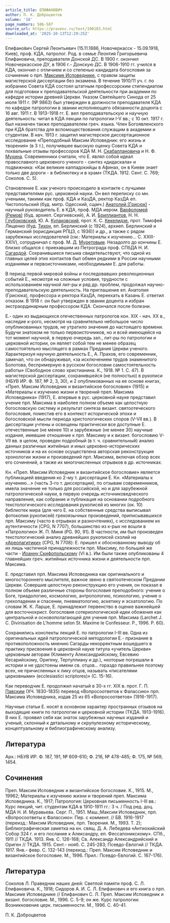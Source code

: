 ```yaml
---
article_title: ЕПИФАНОВИЧ
author: П. К. Доброцветов
volume: '18'
page_numbers: 586-587
source_url: https://pravenc.ru/text/190103.html
downloaded_at: '2025-10-13T12:29:25Z'
---
```


Епифано́вич Сергей Леонтьевич (15.11.1886, Новочеркасск - 15.09.1918, Киев), проф. КДА, патролог. Род. в семье Леонтия Григорьевича Епифановича, преподавателя Донской ДС. В 1900 г. окончил Новочеркасское ДУ, в 1906 г.- Донскую ДС. В 1906-1910 гг. учился в КДА, окончил с отличием и со степенью кандидата богословия за сочинение о прп. [Максиме Исповеднике](<https://pravenc.ru/text/Максиме Исповеднике.html>), с правом защиты магистерской диссертации без экзамена. В течение 1910/11 уч. г. по избранию Совета КДА состоял штатным профессорским стипендиатом для подготовки к преподавательской деятельности при академии по кафедре истории древней Церкви. Указом Святейшего Синода от 25 июля 1911 г. (№ 9863) был утвержден в должности преподавателя КДА по кафедре патрологии в звании исполняющего обязанности доцента с 16 авг. 1911 г. В 1913-1918 гг. Е. вел преподавательскую и научную деятельность: читал в КДА лекции по патрологии I-V вв.; с 10 окт. 1917 г. был назначен также преподавателем греч. языка. Член Богоявленского при КДА братства для вспомоществования служащим в академии и студентам. В нач. 1913 г. защитил магистерское диссертационное исследование «Преподобный Максим Исповедник: его жизнь и творения» (в 3 т.), получившее высокую оценку Совета КДА и похвальные отзывы профессоров КДА М. Н. [Скабаллановича](https://pravenc.ru/text/Скабаллановича.html) и Н. Ф. [Мухина](https://pravenc.ru/text/Мухина.html). Современники считали, что Е. являл собой идеал православного церковного ученого - синтез «дидаскала» и подвижника: «Как великие каппадокийцы в Афинах, он в Киеве знает только две дороги - в библиотеку и в храм» (ТКДА. 1912. Сент. С. 769; Соколов. С. 5).

Становление Е. как ученого происходило в контакте с лучшими представителями рус. церковной науки. Он вел переписку со мн. учеными, такими как проф. КДА и КазДА, ректор КазДА еп. Чистопольский (буд. митр. Одесский, сщмч.) [Анатолий (Грисюк)](<https://pravenc.ru/text/Анатолий (Грисюк).html>) - научный руководитель Е. в КДА, проф. МДА иером. [Варфоломей (Ремов)](<https://pravenc.ru/text/Варфоломей (Ремов).html>) (буд. архиеп. Сергиевский), А. И. [Бриллиантов](https://pravenc.ru/text/Бриллиантов.html), Н. Н. [Глубоковский](https://pravenc.ru/text/Глубоковский.html), Ю. А. [Кулаковский](https://pravenc.ru/text/Кулаковский.html), прот. К. С. [Кекелидзе](https://pravenc.ru/text/КЕКЕЛИДЗЕ.html), прот. Тимофей Лященко (буд. [Тихон](https://pravenc.ru/text/Тихон.html), еп. Берлинский (с 1924), архиеп. Берлинский и Германский (юрисдикция РПЦЗ, с 1936)) и др., а также с рядом зарубежных исследователей (см.: Материалы к изучению... С. XXIII-XXIV), сотрудничал с проф. М. Д. [Муретовым](https://pravenc.ru/text/Муретовым.html). Незадолго до кончины Е. близко общался с приехавшим из Петрограда проф. СПбДА Н. И. [Сагардой](https://pravenc.ru/text/Сагардой.html). Сохранившиеся письма свидетельствуют, что одной из главных целей этих контактов был обмен редкими в России научными изданиями и первоисточниками, необходимыми Е. для работы.

В период первой мировой войны и последовавших революционных событий Е., несмотря на сложные условия, трудности с использованием научной лит-ры и ряд др. проблем, продолжал научно-преподавательскую деятельность. На приглашение еп. Анатолия (Грисюка), профессора и ректора КазДА, переехать в Казань Е. ответил отказом. В 1918 г. он был утвержден в звании доцента и избран экстраординарным профессором КДА. Скончался после болезни.

Е.- один из выдающихся отечественных патрологов кон. XIX - нач. XX в., наследие к-рого, несмотря на сравнительно небольшое число опубликованных трудов, не утратило значения до настоящего времени. Будучи знатоком не только первоисточников, но и всей имеющейся на тот момент научной, в первую очередь зап., лит-ры по патрологии и церковной истории, он являет собой тем не менее образец самостоятельно мыслящего в рамках Предания Церкви ученого. Характеризуя научную деятельность Е., А. Прахов, его современник, замечал, что он обнаруживал, «за исключением трудов знаменитого Болотова, беспримерную в русском богословии самостоятельность работы» (Свободное слово христианина. К., 1918. № 1. С. 47). В магистерской диссертации, сохранившейся (не полностью) в рукописи (НБУВ ИР. Ф. 187, № 2, 3, 30), и 2 опубликованных на ее основе книгах, «Преп. Максим Исповедник и византийское богословие» (1915) и «Материалы к изучению жизни и творений преп. Максима Исповедника» (1917), Е. впервые в рус. церковной науке представил учение прп. Максима в наиболее полном объеме как целостную богословскую систему и результат синтеза визант. святоотеческого богословия, поместив его в контекст исторической эпохи и богословской мысли периода христологических споров (V-VII вв.). В диссертации учтены и освещены практически все доступные Е. отечественные (не менее 10) и зарубежные (не менее 30) научные издания, имевшие отношение к прп. Максиму и к визант. богословию V-VII вв. в целом, проведен подробный (в т. ч. сравнительный) анализ данных различных житийных и иных церковно-исторических источников и на их основе осуществлена авторская реконструкция хронологии жизни и произведений прп. Максима, включая обзор всех его сочинений, а также их многочисленных отрывков в др. источниках.

Кн. «Преп. Максим Исповедник и византийское богословие» является публикацией введения ко 2-му т. диссертации Е. Кн. «Материалы к изучению...» (часть 3-го т. диссертации), по отзывам современников, имела значение не только для российской, но и для зарубежной патрологической науки, в первую очередь источниковедческого направления, как собрание и публикация на основании подробного текстологического исследования рукописей из многих (ок. 10) библиотек мира (для чего Е. на собственные средства выписывал фотокопии рукописей) грекоязычных произведений, приписывавшихся прп. Максиму (часто в отрывках и разночтениях), с исследованием их аутентичности (CPG, N 7707), большинство из к-рых не вошли в «Патрологию» Ж. П. Миня (PG. 90, 91). В частности, им был произведен текстологический анализ древнейших рукописей схолий на [«Ареопагитики»](<https://pravenc.ru/text/ Ареопагитики .html>) (CPG, N 7708): Е. пришел к обоснованному выводу об их лишь частичной принадлежности прп. Максиму, по большей же части - [Иоанну Скифопольскому](<https://pravenc.ru/text/Иоанну Скифопольскому.html>) (VI в.). Им были также опубликованы 4 главнейших греч. житийных источника жизни и деятельности прп. Максима.

Е. представил прп. Максима Исповедника как оригинального и многостороннего мыслителя, важное звено в святоотеческом Предании Церкви. Совершив целостную реконструкцию его учения, он показал в полном объеме различные стороны богословия преподобного: учение о Боге, триадологию, космологию, антропологию, психологию, учение о грехопадении и спасении, пневматологию, аскетику и эсхатологию. По словам Ж. К. Ларше, Е. принадлежит первенство в оценке важнейшей для восточнохрист. богословия сотериологической идеи обожения как центральной и основополагающей для учения прп. Максима (Larchet J. C. Divinisation de L'homme selon St. Maxime le Confesseur. P., 1996. P. 60).

Сохранились конспекты лекций Е. по патрологии I-III вв. Одна из оригинальных идей патрологической методологии Е.- признание в противоположность мнению Сагарды некорректным вошедшего в практику присвоения в церковной науке титула «учитель Церкви» церковным авторам (Клименту Александрийскому, Евсевию Кесарийскому, Оригену, Тертуллиану и др.), «которые погрешали в истории и не удостоены имени св. отцов... гораздо правильнее поэтому всех, не причисленных к лику отцов, называть «писателями церковными» (ecclesiastici scriptores)» (С. 15-16).

Как переводчик Е. продолжил начатый в 30-х гг. XIX в. прот. Г. П. [Павским](https://pravenc.ru/text/Павским.html) (ХЧ. 1830-1835) перевод «Вопросоответов к Фалассию» прп. Максима Исповедника, издав 25 из 65 «Вопросоответов» (1916-1917).

Научные статьи Е. носят в основном характер пространных отзывов на выходящие книги по патрологии и церковной истории (ТКДА. 1913-1916). В них Е. проявил себя как знаток зарубежных научных изданий и ученый, склонный к детальному и скрупулезному историческому, концептуальному и библиографическому анализу.

## Литература

Арх.: НБУВ ИР. Ф. 187, 191, № 609-610; Ф. 216, № 478-485; Ф. 175, № 569, 1454.

## Сочинения

Преп. Максим Исповедник и византийское богословие. К., 1915. М., 19962; Материалы к изучению жизни и творений преп. Максима Исповедника. К., 1917; Патрология: Церковная письменность I-III вв.: Курс лекций, чит. студентам КДА в 1910-1911 гг.: 3 ч. / Под ред. доц. МДА Н. И. Муравьева. Серг. П., 1951. Маш.;Максим Исповедник, прп. «Вопросоответы к Фалассию»: Пер. с коммент. // БВ. 1916-1917 (переизд.: Максим Исповедник, прп. Творения. М., 1993. Т. 2); Библиографическая заметка на кн. свящ. Д. А. Лебедева «Антиохийский Собор 324 г. и его послание к Александру, еп. Фессалоникскому». СПб., 1911 // ТКДА. 1913. Янв. С. 126-168; Св. Александр Александрийский и Ориген // ТКДА. 1915. Сент.- нояб. С. 245-283; Псевдо-Евлогий // ТКДА. 1917. Янв.- февр. С. 132-143 (переизд.: Преп. Максим Исповедник и византийское богословие. М., 1996. Прил.: Псевдо-Евлогий. С. 167-176).

## Литература

Соколов Л. Праведник наших дней: Светлой памяти проф. С. Л. Епифановича. К., 1918; Сидоров А. И. С. Л. Епифанович и его книга о прп. Максиме Исповеднике // Епифанович С. Л. Преп. Максим Исповедник и визант. богословие. М., 1996. С. 5-9; он же. Курс патрологии: Возникновение церк. письменности. М., 1996. С. 40-41.

П. К. Доброцветов
